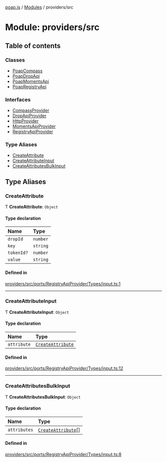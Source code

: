 [poap.js](../README.md) / [Modules](../modules.md) / providers/src

# Module: providers/src

## Table of contents

### Classes

- [PoapCompass](../classes/providers_src.PoapCompass.md)
- [PoapDropApi](../classes/providers_src.PoapDropApi.md)
- [PoapMomentsApi](../classes/providers_src.PoapMomentsApi.md)
- [PoapRegistryApi](../classes/providers_src.PoapRegistryApi.md)

### Interfaces

- [CompassProvider](../interfaces/providers_src.CompassProvider.md)
- [DropApiProvider](../interfaces/providers_src.DropApiProvider.md)
- [HttpProvider](../interfaces/providers_src.HttpProvider.md)
- [MomentsApiProvider](../interfaces/providers_src.MomentsApiProvider.md)
- [RegistryApiProvider](../interfaces/providers_src.RegistryApiProvider.md)

### Type Aliases

- [CreateAttribute](providers_src.md#createattribute)
- [CreateAttributeInput](providers_src.md#createattributeinput)
- [CreateAttributesBulkInput](providers_src.md#createattributesbulkinput)

## Type Aliases

### CreateAttribute

Ƭ **CreateAttribute**: `Object`

#### Type declaration

| Name | Type |
| :------ | :------ |
| `dropId` | `number` |
| `key` | `string` |
| `tokenId?` | `number` |
| `value` | `string` |

#### Defined in

[providers/src/ports/RegistryApiProvider/Types/input.ts:1](https://github.com/poap-xyz/poap.js/blob/acd25e4/packages/providers/src/ports/RegistryApiProvider/Types/input.ts#L1)

___

### CreateAttributeInput

Ƭ **CreateAttributeInput**: `Object`

#### Type declaration

| Name | Type |
| :------ | :------ |
| `attribute` | [`CreateAttribute`](providers_src.md#createattribute) |

#### Defined in

[providers/src/ports/RegistryApiProvider/Types/input.ts:12](https://github.com/poap-xyz/poap.js/blob/acd25e4/packages/providers/src/ports/RegistryApiProvider/Types/input.ts#L12)

___

### CreateAttributesBulkInput

Ƭ **CreateAttributesBulkInput**: `Object`

#### Type declaration

| Name | Type |
| :------ | :------ |
| `attributes` | [`CreateAttribute`](providers_src.md#createattribute)[] |

#### Defined in

[providers/src/ports/RegistryApiProvider/Types/input.ts:8](https://github.com/poap-xyz/poap.js/blob/acd25e4/packages/providers/src/ports/RegistryApiProvider/Types/input.ts#L8)
